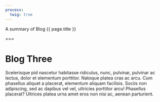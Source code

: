 ```yaml
---
process:
  twig: true
---
```


A summary of Blog {{ page.title }}

===

# Blog Three
Scelerisque pid nascetur habitasse ridiculus, nunc, pulvinar, pulvinar ac lectus, dolor et elementum porttitor. Natoque platea cras ac arcu. Cum phasellus aliquet a placerat, elementum aliquam facilisis. Sociis non adipiscing, sed ac dapibus vel vel, ultricies porttitor arcu! Phasellus placerat? Ultrices platea urna amet eros non nisi ac, aenean parturient.

